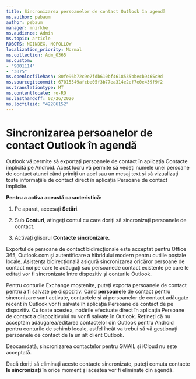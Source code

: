 ```yaml
---
title: Sincronizarea persoanelor de contact Outlook în agendă
ms.author: pebaum
author: pebaum
manager: mnirkhe
ms.audience: Admin
ms.topic: article
ROBOTS: NOINDEX, NOFOLLOW
localization_priority: Normal
ms.collection: Adm_O365
ms.custom:
- "9001114"
- "3075"
ms.openlocfilehash: 80fe96b72c9e7fdb610bf4618535bbecb9465c9d
ms.sourcegitcommit: 67015549afcbe05f3b77ea314e2ef7e0e439f9f2
ms.translationtype: MT
ms.contentlocale: ro-RO
ms.lasthandoff: 02/26/2020
ms.locfileid: "42286152"
---
```

# <a name="sync-my-outlook-contacts-to-my-address-book"></a>Sincronizarea persoanelor de contact Outlook în agendă

Outlook vă permite să exportați persoanele de contact în aplicația Contacte implicită pe Android. Acest lucru vă permite să vedeți numele unei persoane de contact atunci când primiți un apel sau un mesaj text și să vizualizați toate informațiile de contact direct în aplicația Persoane de contact implicite.
 
**Pentru a activa această caracteristică:**
 
1. Pe aparat, accesați **Setări**.

2. Sub **Conturi**, atingeți contul cu care doriți să sincronizați persoanele de contact.

3. Activați glisorul **Contacte sincronizare.**
 
Exportul de persoane de contact bidirecționale este acceptat pentru Office 365, Outlook.com și autentificare a hibridului modern pentru cutiile poștale locale. Asistența bidirecțională asigură sincronizarea oricăror persoane de contact noi pe care le adăugați sau persoanede contact existente pe care le editați vor fi sincronizate între dispozitiv și conturile Outlook.
 
Pentru conturile Exchange moștenite, puteți exporta persoanele de contact pentru a fi salvate pe dispozitiv. Când **persoanele** de contact pentru sincronizare sunt activate, contactele și ai persoanelor de contact adăugate recent în Outlook vor fi salvate în aplicația Persoane de contact de pe dispozitiv. Cu toate acestea, notările efectuate direct în aplicația Persoane de contact a dispozitivului nu vor fi salvate în Outlook. Rețineți că nu acceptăm adăugarea/editarea contactelor din Outlook pentru Android pentru conturile de schimb locale, astfel încât va trebui să vă gestionați persoanele de contact de la un alt client Outlook.
 
Deocamdată, sincronizarea contactelor pentru GMAIL și iCloud nu este acceptată.
 
Dacă doriți să eliminați aceste contacte sincronizate, puteți comuta contacte **le sincronizați** în orice moment și acestea vor fi eliminate din agendă.
